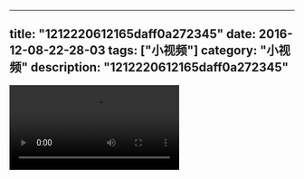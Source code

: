 
---
title: "1212220612165daff0a272345"
date: 2016-12-08-22-28-03
tags: ["小视频"]
category: "小视频"
description: "1212220612165daff0a272345"
---
<video src="http://ohtsqip0g.bkt.clouddn.com/1212220612165daff0a272345.mp4" controls="controls"></video>
